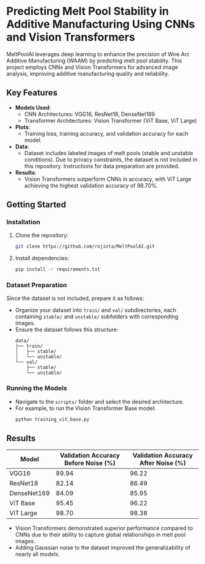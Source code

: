# Predicting Melt Pool Stability in Additive Manufacturing Using CNNs and Vision Transformers

MeltPoolAI leverages deep learning to enhance the precision of Wire Arc Additive Manufacturing (WAAM) by predicting melt pool stability. This project employs CNNs and Vision Transformers for advanced image analysis, improving additive manufacturing quality and reliability.

## Key Features
- **Models Used**:
  - CNN Architectures: VGG16, ResNet18, DenseNet169
  - Transformer Architectures: Vision Transformer (ViT Base, ViT Large)
- **Plots**:
  - Training loss, training accuracy, and validation accuracy for each model.
- **Data**:
  - Dataset includes labeled images of melt pools (stable and unstable conditions). Due to privacy constraints, the dataset is not included in this repository. Instructions for data preparation are provided.
- **Results**:
  - Vision Transformers outperform CNNs in accuracy, with ViT Large achieving the highest validation accuracy of 98.70%.

## Getting Started

### Installation
1. Clone the repository:
   ```bash
   git clone https://github.com/rojinta/MeltPoolAI.git
   ```
2. Install dependencies:
   ```bash
   pip install -r requirements.txt
   ```

### Dataset Preparation
Since the dataset is not included, prepare it as follows:
- Organize your dataset into `train/` and `val/` subdirectories, each containing `stable/` and `unstable/` subfolders with corresponding images.
- Ensure the dataset follows this structure:
   ```
   data/
   ├── train/
   │   ├── stable/
   │   └── unstable/
   └── val/
       ├── stable/
       └── unstable/
   ```

### Running the Models
- Navigate to the `scripts/` folder and select the desired architecture.
- For example, to run the Vision Transformer Base model:
   ```bash
   python training_vit_base.py
   ```

## Results

|Model          | Validation Accuracy Before Noise (%) | Validation Accuracy After Noise (%) |
|---------------|--------------------------------------|-------------------------------------|
| VGG16         | 89.94                                | 96.22                              |
| ResNet18      | 82.14                                | 86.49                              |
| DenseNet169   | 84.09                                | 85.95                              |
| ViT Base      | 95.45                                | 96.22                              |
| ViT Large     | 98.70                                | 98.38                              |

- Vision Transformers demonstrated superior performance compared to CNNs due to their ability to capture global relationships in melt pool images.
- Adding Gaussian noise to the dataset improved the generalizability of nearly all models.